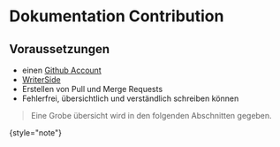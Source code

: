 # Dokumentation Contribution

## Voraussetzungen

- einen [Github Account](https://github.com)
- [WriterSide](https://www.jetbrains.com/de-de/writerside/download/#section=windows)
- Erstellen von Pull und Merge Requests
- Fehlerfrei, übersichtlich und verständlich schreiben können

> Eine Grobe übersicht wird in den folgenden Abschnitten gegeben.

{style="note"}

